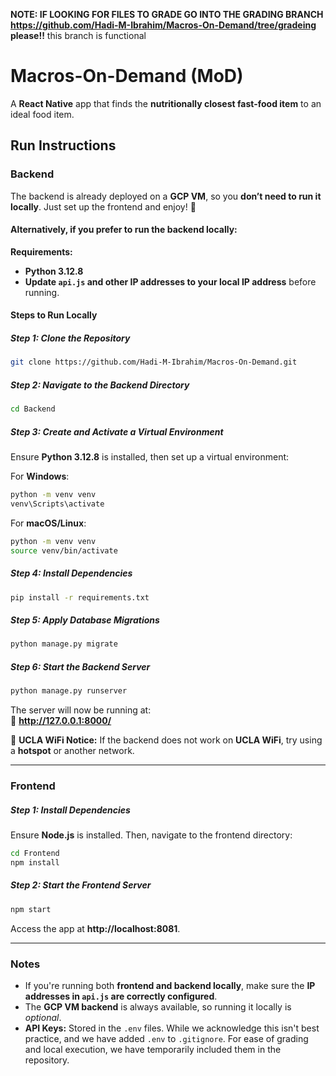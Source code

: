 **NOTE: IF LOOKING FOR FILES TO GRADE GO INTO THE GRADING BRANCH https://github.com/Hadi-M-Ibrahim/Macros-On-Demand/tree/gradeing please!!**
this branch is functional

# Macros-On-Demand (MoD)

A **React Native** app that finds the **nutritionally closest fast-food item** to an ideal food item.

## Run Instructions

### Backend

The backend is already deployed on a **GCP VM**, so you **don’t need to run it locally**. Just set up the frontend and enjoy! 🎉

#### Alternatively, if you prefer to run the backend locally:

**Requirements:**

- **Python 3.12.8**
- **Update `api.js` and other IP addresses to your local IP address** before running.

#### Steps to Run Locally

##### Step 1: Clone the Repository

```sh
git clone https://github.com/Hadi-M-Ibrahim/Macros-On-Demand.git
```

##### Step 2: Navigate to the Backend Directory

```sh
cd Backend
```

##### Step 3: Create and Activate a Virtual Environment

Ensure **Python 3.12.8** is installed, then set up a virtual environment:

For **Windows**:

```sh
python -m venv venv
venv\Scripts\activate
```

For **macOS/Linux**:

```sh
python -m venv venv
source venv/bin/activate
```

##### Step 4: Install Dependencies

```sh
pip install -r requirements.txt
```

##### Step 5: Apply Database Migrations

```sh
python manage.py migrate
```

##### Step 6: Start the Backend Server

```sh
python manage.py runserver
```

The server will now be running at:  
🔗 **http://127.0.0.1:8000/**

🚨 **UCLA WiFi Notice:** If the backend does not work on **UCLA WiFi**, try using a **hotspot** or another network.

---

### Frontend

##### Step 1: Install Dependencies

Ensure **Node.js** is installed. Then, navigate to the frontend directory:

```sh
cd Frontend
npm install
```

##### Step 2: Start the Frontend Server

```sh
npm start
```

Access the app at **http://localhost:8081**.

---

### Notes

- If you're running both **frontend and backend locally**, make sure the **IP addresses in `api.js` are correctly configured**.
- The **GCP VM backend** is always available, so running it locally is _optional_.
- **API Keys:** Stored in the `.env` files. While we acknowledge this isn't best practice, and we have added `.env` to `.gitignore`. For ease of grading and local execution, we have temporarily included them in the repository.
